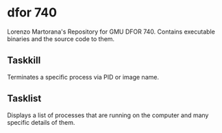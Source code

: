 # dfor 740
Lorenzo Martorana's Repository for GMU DFOR 740. Contains executable binaries and the source code to them.

## Taskkill
Terminates a specific process via PID or image name. 

## Tasklist
Displays a list of processes that are running on the computer and many specific details of them.
